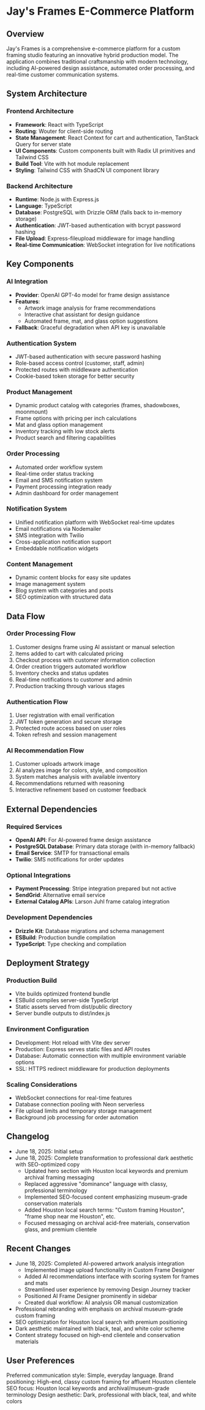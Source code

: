 # Jay's Frames E-Commerce Platform

## Overview

Jay's Frames is a comprehensive e-commerce platform for a custom framing studio featuring an innovative hybrid production model. The application combines traditional craftsmanship with modern technology, including AI-powered design assistance, automated order processing, and real-time customer communication systems.

## System Architecture

### Frontend Architecture
- **Framework**: React with TypeScript
- **Routing**: Wouter for client-side routing
- **State Management**: React Context for cart and authentication, TanStack Query for server state
- **UI Components**: Custom components built with Radix UI primitives and Tailwind CSS
- **Build Tool**: Vite with hot module replacement
- **Styling**: Tailwind CSS with ShadCN UI component library

### Backend Architecture
- **Runtime**: Node.js with Express.js
- **Language**: TypeScript
- **Database**: PostgreSQL with Drizzle ORM (falls back to in-memory storage)
- **Authentication**: JWT-based authentication with bcrypt password hashing
- **File Upload**: Express-fileupload middleware for image handling
- **Real-time Communication**: WebSocket integration for live notifications

## Key Components

### AI Integration
- **Provider**: OpenAI GPT-4o model for frame design assistance
- **Features**: 
  - Artwork image analysis for frame recommendations
  - Interactive chat assistant for design guidance
  - Automated frame, mat, and glass option suggestions
- **Fallback**: Graceful degradation when API key is unavailable

### Authentication System
- JWT-based authentication with secure password hashing
- Role-based access control (customer, staff, admin)
- Protected routes with middleware authentication
- Cookie-based token storage for better security

### Product Management
- Dynamic product catalog with categories (frames, shadowboxes, moonmount)
- Frame options with pricing per inch calculations
- Mat and glass option management
- Inventory tracking with low stock alerts
- Product search and filtering capabilities

### Order Processing
- Automated order workflow system
- Real-time order status tracking
- Email and SMS notification system
- Payment processing integration ready
- Admin dashboard for order management

### Notification System
- Unified notification platform with WebSocket real-time updates
- Email notifications via Nodemailer
- SMS integration with Twilio
- Cross-application notification support
- Embeddable notification widgets

### Content Management
- Dynamic content blocks for easy site updates
- Image management system
- Blog system with categories and posts
- SEO optimization with structured data

## Data Flow

### Order Processing Flow
1. Customer designs frame using AI assistant or manual selection
2. Items added to cart with calculated pricing
3. Checkout process with customer information collection
4. Order creation triggers automated workflow
5. Inventory checks and status updates
6. Real-time notifications to customer and admin
7. Production tracking through various stages

### Authentication Flow
1. User registration with email verification
2. JWT token generation and secure storage
3. Protected route access based on user roles
4. Token refresh and session management

### AI Recommendation Flow
1. Customer uploads artwork image
2. AI analyzes image for colors, style, and composition
3. System matches analysis with available inventory
4. Recommendations returned with reasoning
5. Interactive refinement based on customer feedback

## External Dependencies

### Required Services
- **OpenAI API**: For AI-powered frame design assistance
- **PostgreSQL Database**: Primary data storage (with in-memory fallback)
- **Email Service**: SMTP for transactional emails
- **Twilio**: SMS notifications for order updates

### Optional Integrations
- **Payment Processing**: Stripe integration prepared but not active
- **SendGrid**: Alternative email service
- **External Catalog APIs**: Larson Juhl frame catalog integration

### Development Dependencies
- **Drizzle Kit**: Database migrations and schema management
- **ESBuild**: Production bundle compilation
- **TypeScript**: Type checking and compilation

## Deployment Strategy

### Production Build
- Vite builds optimized frontend bundle
- ESBuild compiles server-side TypeScript
- Static assets served from dist/public directory
- Server bundle outputs to dist/index.js

### Environment Configuration
- Development: Hot reload with Vite dev server
- Production: Express serves static files and API routes
- Database: Automatic connection with multiple environment variable options
- SSL: HTTPS redirect middleware for production deployments

### Scaling Considerations
- WebSocket connections for real-time features
- Database connection pooling with Neon serverless
- File upload limits and temporary storage management
- Background job processing for order automation

## Changelog
- June 18, 2025: Initial setup
- June 18, 2025: Complete transformation to professional dark aesthetic with SEO-optimized copy
  - Updated hero section with Houston local keywords and premium archival framing messaging
  - Replaced aggressive "dominance" language with classy, professional terminology
  - Implemented SEO-focused content emphasizing museum-grade conservation materials
  - Added Houston local search terms: "Custom framing Houston", "frame shop near me Houston", etc.
  - Focused messaging on archival acid-free materials, conservation glass, and premium clientele

## Recent Changes
- June 18, 2025: Completed AI-powered artwork analysis integration
  - Implemented image upload functionality in Custom Frame Designer
  - Added AI recommendations interface with scoring system for frames and mats
  - Streamlined user experience by removing Design Journey tracker
  - Positioned AI Frame Designer prominently in sidebar
  - Created dual workflow: AI analysis OR manual customization
- Professional rebranding with emphasis on archival museum-grade custom framing
- SEO optimization for Houston local search with premium positioning
- Dark aesthetic maintained with black, teal, and white color scheme
- Content strategy focused on high-end clientele and conservation materials

## User Preferences

Preferred communication style: Simple, everyday language.
Brand positioning: High-end, classy custom framing for affluent Houston clientele
SEO focus: Houston local keywords and archival/museum-grade terminology
Design aesthetic: Dark, professional with black, teal, and white colors